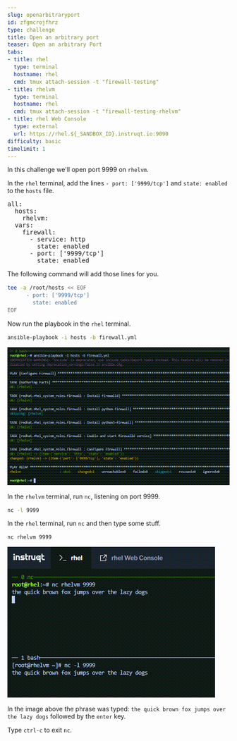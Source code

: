 ```yaml
---
slug: openarbitraryport
id: zfgmcrojfhrz
type: challenge
title: Open an arbitrary port
teaser: Open an arbitrary Port
tabs:
- title: rhel
  type: terminal
  hostname: rhel
  cmd: tmux attach-session -t "firewall-testing"
- title: rhelvm
  type: terminal
  hostname: rhel
  cmd: tmux attach-session -t "firewall-testing-rhelvm"
- title: rhel Web Console
  type: external
  url: https://rhel.${_SANDBOX_ID}.instruqt.io:9090
difficulty: basic
timelimit: 1
---
```


In this challenge we'll open port 9999 on `rhelvm`.

In the `rhel` terminal, add the lines `- port: ['9999/tcp']` and `state: enabled` to the `hosts` file.

<pre>
all:
  hosts:
    rhelvm:
  vars:
    firewall:
      - service: http
        state: enabled
      - port: ['9999/tcp']
        state: enabled
</pre>

The following command will add those lines for you.

```bash
tee -a /root/hosts << EOF
      - port: ['9999/tcp']
        state: enabled
EOF
```

Now run the playbook in the `rhel` terminal.

```bash
ansible-playbook -i hosts -b firewall.yml
```

![applyportopen](../assets/applyportopen.png)

In the `rhelvm` terminal, run `nc`, listening on port 9999.

```bash
nc -l 9999
```

In the `rhel` terminal, run `nc` and then type some stuff.

```bash
nc rhelvm 9999
```

![ncport9999](../assets/ncport9999.png)

In the image above the phrase was typed: `the quick brown fox jumps over the lazy dogs` followed by the `enter` key.

Type `ctrl-c` to exit `nc`.
